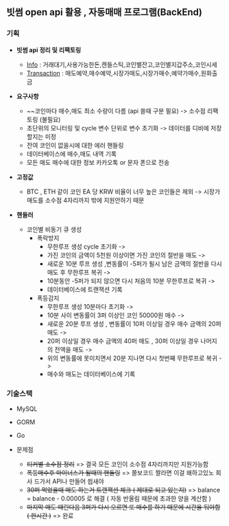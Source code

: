 ## 빗썸 open api 활용 , 자동매매 프로그램(BackEnd)

### 기획

- **빗썸 api 정리 및 리팩토링**
    - [Info](https://github.com/myungsworld/myungsworld/tree/master/api/bithumb/Info) : 거래대기,사용가능한돈,캔들스틱,코인별잔고,코인별지갑주소,코인시세
    - [Transaction](https://github.com/myungsworld/myungsworld/tree/master/api/bithumb/transaction) : 매도예약,매수예약,시장가매도,시장가매수,예약가매수,원화출금
- **요구사항**
    - ~~코인마다 매수,매도 최소 수량이 다름 (api 쓸때 구분 필요) -> 소수점 리팩토링 (불필요)
    - 초단위의 모니터링 및 cycle 변수 단위로 변수 초기화 -> 데이터를 디비에 저장할지는 미정
    - 잔여 코인이 없을시에 대한 에러 핸들링
    - 데이터베이스에 매수,매도 내역 기록
    - 모든 매도 매수에 대한 정보 카카오톡 or 문자 폰으로 전송

- **고정값**
    - BTC , ETH 같이 코인 EA 당 KRW 비율이 너무 높은 코인들은 제외 -> 시장가매도를 소수점 4자리까지 밖에 지원안하기 때문
- **핸들러**
  - 코인별 비동기 큐 생성
    - 폭락방지
      - 무한루프 생성 cycle 초기화 -> 
      - 가진 코인의 금액이 5천원 이상이면 가진 코인의 절반을 매도 -> 
      - 새로운 10분 루프 생성 ,변동률이 -5퍼가 될시 남은 금액의 절반을 다시 매도 후 무한루프 복귀 ->   
      - 10분동안 -5퍼가 되지 않으면 다시 처음의 10분 무한루프로 복귀 ->
      - 데이터베이스에 트랜잭션 기록
    - 폭등감지
      - 무한루프 생성 10분마다 초기화 ->
      - 10분 사이 변동률이 3퍼 이상인 코인 50000원 매수 ->
      - 새로운 20분 루프 생성 , 변동률이 10퍼 이상일 경우 매수 금액의 20퍼 매도 ->
      - 20퍼 이상일 경우 매수 금액의 40퍼 매도 , 30퍼 이상일 경우 나머지의 전액을 매도 ->
      - 위의 변동률에 못미치면서 20분 지나면 다시 첫번째 무한루프로 복귀 ->
      - 매수와 매도는 데이터베이스에 기록
  
### 기술스택

- MySQL
- GORM
- Go

- 문제점
    - ~~티커별 소수점 정리~~ => 결국 모든 코인이 소수점 4자리까지만 지원가능함  
    - ~~폭등매수후 마이너스가 될때의 핸들링~~ => 쫄보코드 짤라면 이걸 왜하고있노 회사 드가서 API나 만들어 씝새야
    - ~~30퍼 먹었을때 매도 하는거 트랜잭션 체크 ( 제대로 되고 있는지)~~ => balance = balance - 0.00005 로 해결 ( 자동 반올림 때문에 초과한 양을 계산함 ) 
    - ~~마지막 매도 때린다음 3퍼가 다시 오르면 또 매수를 하기 때문에 시간을 둬야함 ( 한시간 )~~ => 완료
    
    
